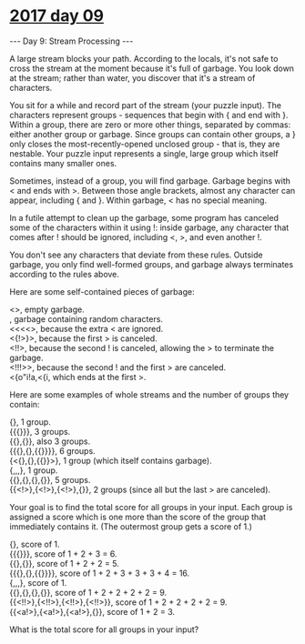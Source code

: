 # [2017 day 09](https://adventofcode.com/2017/day/9)

--- Day 9: Stream Processing ---

A large stream blocks your path. According to the locals, it's not safe to cross the stream at the moment because it's full of garbage. You look down at the stream; rather than water, you discover that it's a stream of characters.



You sit for a while and record part of the stream (your puzzle input). The characters represent groups - sequences that begin with { and end with }. Within a group, there are zero or more other things, separated by commas: either another group or garbage. Since groups can contain other groups, a } only closes the most-recently-opened unclosed group - that is, they are nestable. Your puzzle input represents a single, large group which itself contains many smaller ones.



Sometimes, instead of a group, you will find garbage. Garbage begins with < and ends with >. Between those angle brackets, almost any character can appear, including { and }. Within garbage, < has no special meaning.



In a futile attempt to clean up the garbage, some program has canceled some of the characters within it using !: inside garbage, any character that comes after ! should be ignored, including <, >, and even another !.



You don't see any characters that deviate from these rules.  Outside garbage, you only find well-formed groups, and garbage always terminates according to the rules above.



Here are some self-contained pieces of garbage:



<>, empty garbage.\
<random characters>, garbage containing random characters.\
<<<<>, because the extra < are ignored.\
<{!>}>, because the first > is canceled.\
<!!>, because the second ! is canceled, allowing the > to terminate the garbage.\
<!!!>>, because the second ! and the first > are canceled.\
<{o"i!a,<{i<a>, which ends at the first >.



Here are some examples of whole streams and the number of groups they contain:



{}, 1 group.\
{{{}}}, 3 groups.\
{{},{}}, also 3 groups.\
{{{},{},{{}}}}, 6 groups.\
{<{},{},{{}}>}, 1 group (which itself contains garbage).\
{<a>,<a>,<a>,<a>}, 1 group.\
{{<a>},{<a>},{<a>},{<a>}}, 5 groups.\
{{<!>},{<!>},{<!>},{<a>}}, 2 groups (since all but the last > are canceled).



Your goal is to find the total score for all groups in your input. Each group is assigned a score which is one more than the score of the group that immediately contains it. (The outermost group gets a score of 1.)



{}, score of 1.\
{{{}}}, score of 1 + 2 + 3 = 6.\
{{},{}}, score of 1 + 2 + 2 = 5.\
{{{},{},{{}}}}, score of 1 + 2 + 3 + 3 + 3 + 4 = 16.\
{<a>,<a>,<a>,<a>}, score of 1.\
{{<ab>},{<ab>},{<ab>},{<ab>}}, score of 1 + 2 + 2 + 2 + 2 = 9.\
{{<!!>},{<!!>},{<!!>},{<!!>}}, score of 1 + 2 + 2 + 2 + 2 = 9.\
{{<a!>},{<a!>},{<a!>},{<ab>}}, score of 1 + 2 = 3.



What is the total score for all groups in your input?



